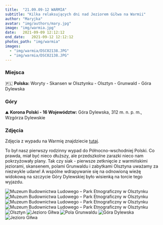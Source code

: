 ```yaml
---
title:  "21.09.09-12 WARMIA"
subtitle: "Kilka relaksujących dni nad Jeziorem Giłwa na Warmii"
author: "Maryjka"
avatar: "img/authors/mary.jpg"
image: "img/warmia.jpg"
date:   2021-09-09 12:12:12
end_date:   2021-09-12 12:12:12
photos_path: "img/warmia"
images:
  - "img/warmia/DSC02138.JPG"
  - "img/warmia/DSC02138.JPG"
---
```


### Miejsca
🇵🇱 **Polska:** Woryty - Skansen w Olsztynku - Olsztyn - Grunwald - Góra Dylewska

### Góry
⛰️ **Korona Polski - 16 Województw:** Góra Dylewska, 312 m. n. p. m., Wzgórza Dylewskie

### Zdjęcia
Zdjęcia z wypadu na Warmię znajdziecie <a href="https://photos.app.goo.gl/VxFoJBG36fWjsMX58">tutaj</a>.

To był nasz pierwszy rodzinny wypad do Północno-wschodniej Polski. Co prawda, miał być nieco dłuższy, ale przedszkolne zarazki nieco nam pokrzyżowały plany. Tak czy siak - pierwsze zetknięcie z warmińskimi jeziorami, skansenem, polami Grunwaldu i zabytkami Olsztyna uważamy za niezwykle udane!
A wspólne wdrapywanie się na odnowioną wieżę widokową na szczycie Góry Dylewskiej było wisienką na torcie tego wyjazdu.

![Muzeum Budownictwa Ludowego – Park Etnograficzny w Olsztynku](https://user-images.githubusercontent.com/8321003/161048066-fd51d135-b396-499c-9f3d-457c404e8b79.png)
![Muzeum Budownictwa Ludowego – Park Etnograficzny w Olsztynku](https://user-images.githubusercontent.com/8321003/161048097-fe854f07-99f6-4ef2-ba19-3a5916904a0b.png)
![Muzeum Budownictwa Ludowego – Park Etnograficzny w Olsztynku](https://user-images.githubusercontent.com/8321003/161048115-7316b3c4-dc42-4fa6-b989-b1eec0bbc385.png)
![Muzeum Budownictwa Ludowego – Park Etnograficzny w Olsztynku](https://user-images.githubusercontent.com/8321003/161048145-1f7e77e0-b43f-4c6b-99c7-4ce267115fe7.png)
![Olsztyn](https://user-images.githubusercontent.com/8321003/161048182-6cedf766-8b5e-4969-bcdf-12e0e2348d9a.png)
![Jezioro Giłwa](https://user-images.githubusercontent.com/8321003/161048207-c84d6e0d-03e0-4569-894a-f7b141c65da9.png)
![Pola Grunwaldu](https://user-images.githubusercontent.com/8321003/161048249-2989d79c-feb5-4fcd-9dcc-1671162929d0.png)
![Góra Dylewska](https://user-images.githubusercontent.com/8321003/161048283-07f8a3dc-90a2-4c0b-b70e-686c96ca9d23.png)
![Jezioro Giłwa](https://user-images.githubusercontent.com/8321003/161048300-63652a5e-5deb-4556-ae18-fe14e50a1991.png)
